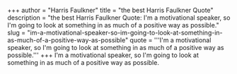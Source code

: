 +++
author = "Harris Faulkner"
title = "the best Harris Faulkner Quote"
description = "the best Harris Faulkner Quote: I'm a motivational speaker, so I'm going to look at something in as much of a positive way as possible."
slug = "im-a-motivational-speaker-so-im-going-to-look-at-something-in-as-much-of-a-positive-way-as-possible"
quote = '''I'm a motivational speaker, so I'm going to look at something in as much of a positive way as possible.'''
+++
I'm a motivational speaker, so I'm going to look at something in as much of a positive way as possible.
